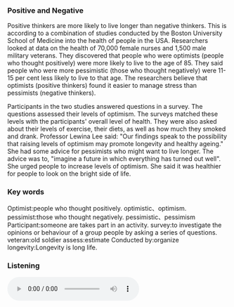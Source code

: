 ### Positive and Negative

Positive thinkers are more likely to live longer than negative thinkers. This is according to a combination of studies conducted by the Boston University School of Medicine into the health of people in the USA. Researchers looked at data on the health of 70,000 female nurses and 1,500 male military veterans. They discovered that people who were optimists (people who thought positively) were more likely to live to the age of 85. They said people who were more pessimistic (those who thought negatively) were 11-15 per cent less likely to live to that age. The researchers believe that optimists (positive thinkers) found it easier to manage stress than pessimists (negative thinkers).

Participants in the two studies answered questions in a survey. The questions assessed their levels of optimism. The surveys matched these levels with the participants' overall level of health. They were also asked about their levels of exercise, their diets, as well as how much they smoked and drank. Professor Lewina Lee said: "Our findings speak to the possibility that raising levels of optimism may promote longevity and healthy ageing." She had some advice for pessimists who might want to live longer. The advice was to, "imagine a future in which everything has turned out well". She urged people to increase levels of optimism. She said it was healthier for people to look on the bright side of life.

### Key words

Optimist:people who thought positively. optimistic、optimism.
pessimist:those who thought negatively. pessimistic、pessimism
Participant:someone are takes part in an activity.
survey:to investigate the opinions or behaviour of a group people by asking a series of questions.
veteran:old soldier
assess:estimate
Conducted by:organize
longevity:Longevity is long life.

### Listening

<audio controls="controls">
   <source src="https://breakingnewsenglish.com/1908/190829-positive-thinking.mp3" type="audio/mp3"> 
Your browser does not support the audio tag.
</audio>
